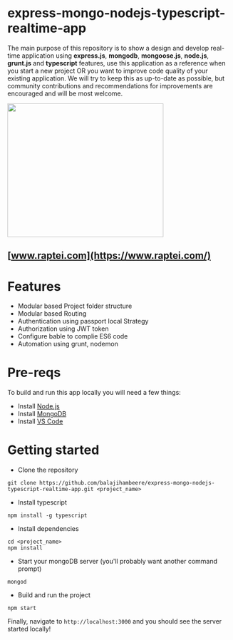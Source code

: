 # express-mongo-nodejs-typescript-realtime-app
The main purpose of this repository is to show a design and develop real-time application using **express.js**, **mongodb**, **mongoose.js**, **node.js**, **grunt.js** and **typescript** features, use this application as a reference when you start a new project OR you want to improve code quality of your existing application. We will try to keep this as up-to-date as possible, but community contributions and recommendations for improvements are encouraged and will be most welcome.




<img src="https://yt3.ggpht.com/a/AGF-l793nM79HE9zfuL0DKN5Gb-MsCM_v3nDt2S1kQ=s900-c-k-c0xffffffff-no-rj-mo" width="350" height="300">

## [www.raptei.com](https://www.raptei.com/)

# Features
- Modular based Project folder structure
- Modular based Routing
- Authentication using passport local Strategy
- Authorization using JWT token
- Configure bable to complie ES6 code
- Automation using grunt, nodemon


# Pre-reqs
To build and run this app locally you will need a few things:
- Install [Node.js](https://nodejs.org/en/)
- Install [MongoDB](https://docs.mongodb.com/manual/installation/)
- Install [VS Code](https://code.visualstudio.com/)

# Getting started
- Clone the repository
 
```
git clone https://github.com/balajihambeere/express-mongo-nodejs-typescript-realtime-app.git <project_name>

```

- Install typescript 

```
npm install -g typescript

```

- Install dependencies

```
cd <project_name>
npm install

```

- Start your mongoDB server (you'll probably want another command prompt)

```
mongod

```
- Build and run the project


```
npm start
```


Finally, navigate to `http://localhost:3000` and you should see the server started locally!

